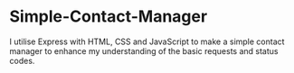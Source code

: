 # Simple-Contact-Manager
I utilise Express with HTML, CSS and JavaScript to make a simple contact manager to enhance my understanding of the basic requests and status codes.
